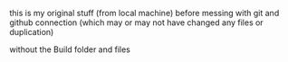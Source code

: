 this is my original stuff (from local machine) before messing with git and github connection (which may or may not have changed any files or duplication)

without the Build folder and files
